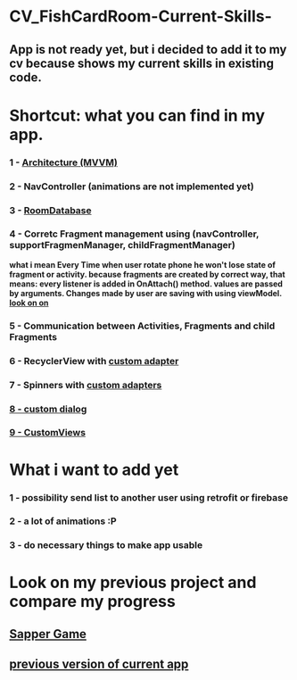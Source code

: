 # CV_FishCardRoom-Current-Skills-

## App is not ready yet, but i decided to add it to my cv because shows my current skills in existing code.

# Shortcut: what you can find in my app.

### 1 - [Architecture  (MVVM)](https://github.com/Arakim411/CV_FishCardRoom-Current-Skills-/tree/master/app/src/main/java/com/applications/fishcardroomandmvvm/viewModels)

### 2 - NavController (animations are not implemented yet)

### 3 - [RoomDatabase](https://github.com/Arakim411/CV_FishCardRoom-Current-Skills-/tree/master/app/src/main/java/com/applications/fishcardroomandmvvm/ROOM)

### 4 - Corretc  Fragment management using (navController, supportFragmenManager, childFragmentManager)
**what i mean
Every Time when user rotate phone he won't lose state of fragment or activity. 
because fragments are created by correct way, that means:
every listener is added in OnAttach() method.
values are passed by arguments.
Changes made by user are saving with using viewModel.
[look on on]()**

### 5 - Communication between Activities, Fragments and child Fragments

### 6 - RecyclerView with [custom adapter](https://github.com/Arakim411/CV_FishCardRoom-Current-Skills-/tree/master/app/src/main/java/com/applications/fishcardroomandmvvm/adapters)
  
### 7 - Spinners with [custom adapters](https://github.com/Arakim411/CV_FishCardRoom-Current-Skills-/tree/master/app/src/main/java/com/applications/fishcardroomandmvvm/adapters)
  
### [8 -  custom dialog](https://github.com/Arakim411/CV_FishCardRoom-Current-Skills-/tree/master/app/src/main/java/com/applications/fishcardroomandmvvm/dialogs) 
  
### [9 - CustomViews](https://github.com/Arakim411/CV_FishCardRoom-Current-Skills-/tree/master/app/src/main/java/com/applications/fishcardroomandmvvm/customViews) 

# What i want to add yet

### 1 - possibility send list to another user using retrofit or firebase
### 2 - a lot of animations :P
### 3 - do necessary things to make app usable

# Look on my previous project and compare my progress

## [Sapper Game](https://github.com/Arakim411/My_Sapper_game)

## [previous version of current app](https://github.com/Arakim411/my_Words_App_First_Version)



  


